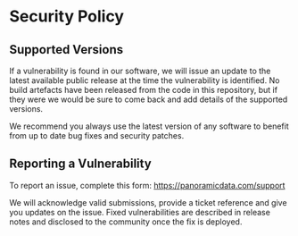 # Security Policy

## Supported Versions

If a vulnerability is found in our software, we will issue an update to the latest available public release at the time the vulnerability is identified. No build artefacts have been released from the code in this repository, but if they were we would be sure to come back and add details of the supported versions.

We recommend you always use the latest version of any software to benefit from up to date bug fixes and security patches.

## Reporting a Vulnerability

To report an issue, complete this form: https://panoramicdata.com/support

We will acknowledge valid submissions, provide a ticket reference and give you updates on the issue. Fixed vulnerabilities are described in release notes and disclosed to the community once the fix is deployed.
